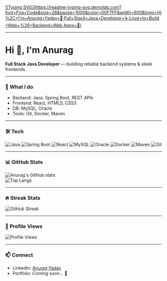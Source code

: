 <!-- Typing SVG Intro -->
[![Typing SVG](https://readme-typing-svg.demolab.com?font=Fira+Code&size=28&pause=1000&color=00F7FF&width=600&lines=Hi%2C+I'm+Anurag+Yadav+👋;Full+Stack+Java+Developer+☕;Love+to+Build+Web+%26+Backend+Web Apps+🚀)](https://git.io/typing-svg)

---

# Hi 👋, I'm Anurag

**Full Stack Java Developer** — building reliable backend systems & sleek frontends.

---

### 🔭 What I do
- Backend: Java, Spring Boot, REST APIs
- Frontend: React, HTML5, CSS3
- DB: MySQL, Oracle
- Tools: Git, Docker, Maven

---

### 🛠 Tech
![Java](https://img.shields.io/badge/Java-ED8B00?style=for-the-badge&logo=openjdk&logoColor=white)
![Spring Boot](https://img.shields.io/badge/SpringBoot-6DB33F?style=for-the-badge&logo=springboot)
![React](https://img.shields.io/badge/React-20232A?style=for-the-badge&logo=react)
![MySQL](https://img.shields.io/badge/MySQL-4479A1?style=for-the-badge&logo=mysql&logoColor=white)
![Oracle](https://img.shields.io/badge/Oracle-F80000?style=for-the-badge&logo=oracle&logoColor=white)
![Docker](https://img.shields.io/badge/Docker-2496ED?style=for-the-badge&logo=docker&logoColor=white)
![Maven](https://img.shields.io/badge/Maven-C71A36?style=for-the-badge&logo=apachemaven&logoColor=white)
![Git](https://img.shields.io/badge/Git-F05032?style=for-the-badge&logo=git&logoColor=white)

---

### 📊 GitHub Stats
![Anurag's GitHub stats](https://github-readme-stats.vercel.app/api?username=AnuragYadav-18&show_icons=true&theme=tokyonight)  
![Top Langs](https://github-readme-stats.vercel.app/api/top-langs/?username=AnuragYadav-18&layout=compact&theme=tokyonight)  

---

### 🔥 Streak Stats
![GitHub Streak](https://streak-stats.demolab.com?user=AnuragYadav-18&theme=tokyonight&hide_border=true)

---

### 👀 Profile Views
![Profile Views](https://komarev.com/ghpvc/?username=AnuragYadav-18&label=Profile%20Views&color=blue&style=flat)

---

### 📫 Connect
- LinkedIn: [Anurag Yadav](https://www.linkedin.com/in/anurag-yadav-b6b89526b/)  
- Portfolio: *Coming soon...* 🚀
